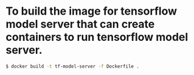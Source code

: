 # To build the image for tensorflow model server that can create containers to run tensorflow model server.
```bash
$ docker build -t tf-model-server -f Dockerfile .
```
